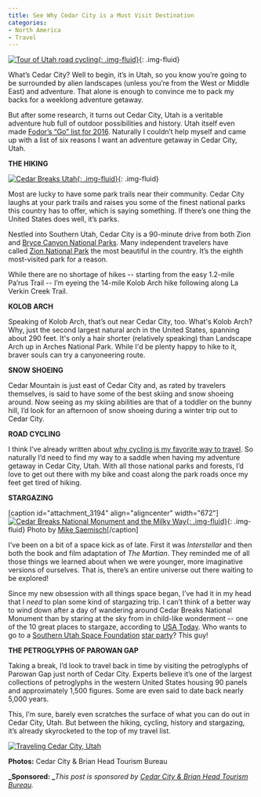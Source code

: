 ```yaml
---
title: See Why Cedar City is a Must Visit Destination
categories:
- North America
- Travel
---
```


[![Tour of Utah road cycling](https://withoutapath.com/wp-content/uploads/2016/03/Tour-of-Utah-1024x576.jpg){: .img-fluid}](https://withoutapath.com/wp-content/uploads/2016/03/Tour-of-Utah.jpg){: .img-fluid}

What’s Cedar City? Well to begin, it’s in Utah, so you know you’re going to be surrounded by alien landscapes (unless you’re from the West or Middle East) and adventure. That alone is enough to convince me to pack my backs for a weeklong adventure getaway.

But after some research, it turns out Cedar City, Utah is a veritable adventure hub full of outdoor possibilities and history. Utah itself even made [Fodor’s “Go” list for 2016](http://www.fodors.com/news/photos/fodors-go-list-2016#!2-americas-national-parks). Naturally I couldn’t help myself and came up with a list of six reasons I want an adventure getaway in Cedar City, Utah.<!-- more -->

**THE HIKING**

[![Cedar Breaks Utah](https://withoutapath.com/wp-content/uploads/2016/03/Cedar-Breaks-with-Bristlecone-PC-Paul-Roelandt-1024x683.jpg){: .img-fluid}](https://withoutapath.com/wp-content/uploads/2016/03/Cedar-Breaks-with-Bristlecone-PC-Paul-Roelandt.jpg){: .img-fluid}

Most are lucky to have some park trails near their community. Cedar City laughs at your park trails and raises you some of the finest national parks this country has to offer, which is saying something. If there’s one thing the United States does well, it’s parks.

Nestled into Southern Utah, Cedar City is a 90-minute drive from both Zion and [Bryce Canyon National Parks](http://www.nps.gov/brca/index.htm). Many independent travelers have called [Zion National Park](http://www.zionnationalpark.com/) the most beautiful in the country. It’s the eighth most-visited park for a reason.

While there are no shortage of hikes -- starting from the easy 1.2-mile Pa’rus Trail -- I’m eyeing the 14-mile Kolob Arch hike following along La Verkin Creek Trail.

**KOLOB ARCH**

Speaking of Kolob Arch, that’s out near Cedar City, too. What's Kolob Arch? Why, just the second largest natural arch in the United States, spanning about 290 feet. It's only a hair shorter (relatively speaking) than Landscape Arch up in Arches National Park. While I'd be plenty happy to hike to it, braver souls can try a canyoneering route.

**SNOW SHOEING**

Cedar Mountain is just east of Cedar City and, as rated by travelers themselves, is said to have some of the best skiing and snow shoeing around. Now seeing as my skiing abilities are that of a toddler on the bunny hill, I’d look for an afternoon of snow shoeing during a winter trip out to Cedar City.

**ROAD CYCLING**

I think I’ve already written about [why cycling is my favorite way to travel](https://withoutapath.com/cycling-travel/). So naturally I’d need to find my way to a saddle when having my adventure getaway in Cedar City, Utah. With all those national parks and forests, I’d love to get out there with my bike and coast along the park roads once my feet get tired of hiking.

**STARGAZING**

[caption id="attachment_3194" align="aligncenter" width="672"][![Cedar Breaks National Monument and the Milky Way](https://withoutapath.com/wp-content/uploads/2016/03/Cedar-Breaks-Night-Sky-PC-Mike-Saemisch-1024x683.jpg){: .img-fluid}](https://withoutapath.com/wp-content/uploads/2016/03/Cedar-Breaks-Night-Sky-PC-Mike-Saemisch.jpg){: .img-fluid} Photo by [Mike Saemisch](http://www.breckenridgeskiphotos.com/)[/caption]

I’ve been on a bit of a space kick as of late. First it was _Interstellar_ and then both the book and film adaptation of _The Martian_. They reminded me of all those things we learned about when we were younger, more imaginative versions of ourselves. That is, there’s an entire universe out there waiting to be explored!

Since my new obsession with all things space began, I’ve had it in my head that I _need_ to plan some kind of stargazing trip. I can’t think of a better way to wind down after a day of wandering around Cedar Breaks National Monument than by staring at the sky from in child-like wonderment -- one of the 10 great places to stargaze, according to [USA Today](http://www.usatoday.com/story/travel/destinations/10greatplaces/2012/10/11/international-dark-sky-association-stargazing/1627639/). Who wants to go to a [Southern Utah Space Foundation](http://susf.org/) [star party](http://www.nps.gov/cebr/star-parties.htm)? This guy!

**THE PETROGLYPHS OF PAROWAN GAP**

Taking a break, I’d look to travel back in time by visiting the petroglyphs of Parowan Gap just north of Cedar City. Experts believe it’s one of the largest collections of petroglyphs in the western United States housing 90 panels and approximately 1,500 figures. Some are even said to date back nearly 5,000 years.

This, I’m sure, barely even scratches the surface of what you can do out in Cedar City, Utah. But between the hiking, cycling, history and stargazing, it’s already skyrocketed to the top of my travel list.

[![Traveling Cedar City, Utah](https://withoutapath.com/wp-content/uploads/2016/03/Traveling-Cedar-City-Utah-200x300.png)](https://withoutapath.com/wp-content/uploads/2016/03/Traveling-Cedar-City-Utah.png)

**Photos:** Cedar City & Brian Head Tourism Bureau

**_Sponsored: _**_This post is sponsored by [Cedar City & Brian Head Tourism Bureau](http://bit.ly/1K8TMIp)._

